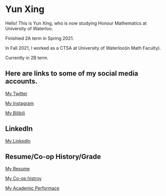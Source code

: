 # Yun Xing

Hello! This is Yun Xing, who is now studying Honour Mathematics at University of Waterloo.

Finishied 2A term in Spring 2021.

In Fall 2021, I worked as a CTSA at University of Waterloo(in Math Faculty).

Currently in 2B term.

## Here are links to some of my social media accounts.

[My Twitter](https://twitter.com/kkkllwg)

[My Instagram](https://www.instagram.com/xy_klwg/)

[My Bilibili](https://space.bilibili.com/30189272)

## LinkedIn

[My LinkedIn](https://www.linkedin.com/in/yun-xing-248a90211/)

## Resume/Co-op History/Grade

[My Resume](https://github.com/y39xing.github.io/blob/main/Resume%20Data.pdf)

[My Co-op histroy](https://github.com/y39xing/y39xing.github.io/blob/main/Work%20term%20history.pdf)

[My Academic Performace](https://github.com/y39xing/y39xing.github.io/blob/main/Grade%20Transcript.pdf)

